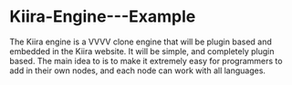Kiira-Engine---Example
======================

The Kiira engine is a VVVV clone engine that will be plugin based and embedded in the Kiira website. It will be simple, and completely plugin based. The main idea to is to make it extremely easy for programmers to add in their own nodes, and each node can work with all languages. 
